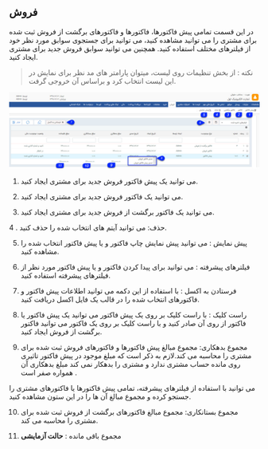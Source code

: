 ﻿## فروش


در این قسمت تمامی پیش فاکتورها، فاکتورها و فاکتورهای برگشت از فروش ثبت شده برای مشتری را می توانید مشاهده کنید، می توانید برای جستجوی سوابق مورد نظر خود از فیلترهای مختلف استفاده کنید. همچنین می توانید سوابق فروش جدید برای مشتری ایجاد کنید.

> نکته : از بخش تنظیمات روی لیست، میتوان پارامتر های مد نظر برای نمایش در این لیست انتخاب کرد و براساس آن خروجی گرفت.

![](Sale.jpg)

1. می توانید یک پیش فاکتور فروش جدید برای مشتری ایجاد کنید.

2. می توانید یک فاکتور فروش جدید برای مشتری ایجاد کنید.

3. می توانید یک فاکتور برگشت از فروش جدید برای مشتری ایجاد کنید.

4 . حذف: می توانید آیتم های انتخاب شده را حذف کنید.

5. پیش نمایش : می توانید پیش نمایش چاپ فاکتور و یا پیش فاکتور انتخاب شده را مشاهده کنید.

6. فیلترهای پیشرفته : می توانید برای پیدا کردن فاکتور و یا پیش فاکتور مورد نظر از فیلترهای پیشرفته استفاده کنید.

7. فرستادن به اکسل : با استفاده از این دکمه می توانید اطلاعات پیش فاکتور و فاکتورهای انتخاب شده را در قالب یک فایل اکسل دریافت کنید.

8. راست کلیک : با راست کلیک بر روی یک پیش فاکتور می توانید یک پیش فاکتور یا فاکتور از روی آن صادر کنید و با راست کلیک بر روی یک فاکتور می توانید فاکتور برگشت از فروش ایجاد کنید.

9. مجموع بدهکاری: مجموع مبالغ پیش فاکتورها و فاکتورهای فروش ثبت شده برای مشتری را محاسبه می کند.لازم به ذکر است که  مبلغ موجود در پیش فاکتور تاثیری روی مانده حساب مشتری ندارد و مشتری را بدهکار نمی کند مبلغ بدهکاری آن همواره صفر است .

 می توانید با استفاده از فیلترهای پیشرفته، تمامی پیش فاکتورها یا فاکتورهای مشتری را جستجو کرده و مجموع مبالغ آن ها را در این ستون مشاهده کنید.

10. مجموع بستانکاری: مجموع مبالغ فاکتورهای برگشت از فروش ثبت شده برای مشتری را محاسبه می کند.

11. مجموع باقی مانده : **حالت آزمایشی**
